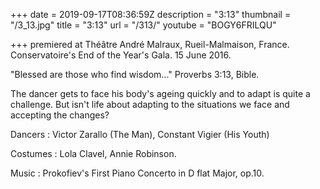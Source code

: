 +++
date = 2019-09-17T08:36:59Z
description = "3:13"
thumbnail = "/3_13.jpg"
title = "3:13"
url = "/313/"
youtube = "BOGY6FRILQU"

+++
premiered at Théâtre André Malraux, Rueil-Malmaison, France. Conservatoire's End of the Year's Gala. 15 June 2016.

"Blessed are those who find wisdom..." Proverbs 3:13, Bible.

The dancer gets to face his body's ageing quickly and to adapt is quite a challenge. But isn't life about adapting to the situations we face and accepting the changes?

Dancers : Victor Zarallo (The Man), Constant Vigier (His Youth)

Costumes : Lola Clavel, Annie Robinson.

Music : Prokofiev's First Piano Concerto in D flat Major, op.10.